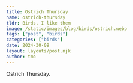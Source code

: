 ```yaml
---
title: Ostrich Thursday
name: ostrich-thursday
tldr: Birds, I like them
image: /static/images/blog/birds/ostrich.webp
tags: ["post", "birds"]
categories: ["birds"]
date: 2024-30-09
layout: layouts/post.njk
author: tmo
---
```


Ostrich Thursday.
